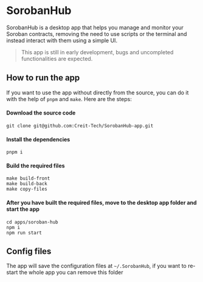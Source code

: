 # SorobanHub

SorobanHub is a desktop app that helps you manage and monitor your Soroban contracts, removing the need to use scripts or the terminal and instead interact with them using a simple UI.

> This app is still in early development, bugs and uncompleted functionalities are expected.

## How to run the app

If you want to use the app without directly from the source, you can do it with the help of `pnpm` and `make`. Here are the steps:

#### Download the source code
```shell
git clone git@github.com:Creit-Tech/SorobanHub-app.git
```

#### Install the dependencies
```shell
pnpm i
```

#### Build the required files
```shell
make build-front
make build-back
make copy-files
```

#### After you have built the required files, move to the desktop app folder and start the app
```shell
cd apps/soroban-hub
npm i
npm run start
```

## Config files

The app will save the configuration files at `~/.SorobanHub`, if you want to re-start the whole app you can remove this folder


